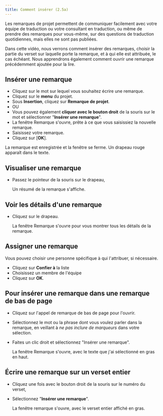 ```yaml
---
title: Comment insérer (2.5a) 
---
```

Les remarques de projet permettent de communiquer facilement avec votre équipe de traduction ou votre consultant en traduction, ou même de prendre des remarques pour vous-même, sur des questions de traduction quotidiennes, mais elles ne sont pas publiées.

Dans cette vidéo, nous verrons comment insérer des remarques, choisir la partie du verset sur laquelle porte la remarque, et à qui elle est attribuée, le cas échéant. Nous apprendrons également comment ouvrir une remarque précédemment ajoutée pour la lire.

## Insérer une remarque

-   Cliquez sur le mot sur lequel vous souhaitez écrire une remarque.
-   Cliquez sur le **menu** du projet.
-   Sous **Insertion**, cliquez sur **Remarque de projet**.
-   OU
-   Vous pouvez également **cliquer avec le bouton droit** de la souris sur le mot et sélectionner "**Insérer une remarque**".
-   La fenêtre Remarque s'ouvre, prête à ce que vous saisissiez la nouvelle remarque.
-   Saisissez votre remarque.
-   Cliquez sur [**OK**].

La remarque est enregistrée et la fenêtre se ferme. Un drapeau rouge apparaît dans le texte.

## Visualiser une remarque

-   Passez le pointeur de la souris sur le drapeau,

    Un résumé de la remarque s'affiche.

## Voir les détails d'une remarque

-   Cliquez sur le drapeau.

    La fenêtre Remarque s'ouvre pour vous montrer tous les détails de la remarque.

## Assigner une remarque

Vous pouvez choisir une personne spécifique à qui l'attribuer, si nécessaire.

-   Cliquez sur **Confier à** la liste
-   Choisissez un membre de l'équipe
-   Cliquez sur **OK**.

## Pour insérer une remarque dans une remarque de bas de page

-   Cliquez sur l'appel de remarque de bas de page pour l'ouvrir.
-   Sélectionnez le mot ou la phrase dont vous voulez parler dans la remarque, en veillant à *ne pas inclure de marqueurs* dans votre sélection.
-   Faites un clic droit et sélectionnez "Insérer une remarque".

    La fenêtre Remarque s'ouvre, avec le texte que j'ai sélectionné en gras en haut.

## Écrire une remarque sur un verset entier

-   Cliquez une fois avec le bouton droit de la souris sur le numéro du verset,
-   Sélectionnez "**Insérer une remarque**".

    La fenêtre remarque s'ouvre, avec le verset entier affiché en gras.
